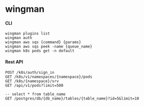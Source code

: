 # wingman



#### CLI

```shell
wingman plugins list
wingman auth
wingman aws sqs {command} {params}
wingman aws sqs peek -name {queue_name}
wingman k8s pods get -n default 
```

#### Rest API

```shell
POST /k8s/auth/sign_in
GET /k8s/v1/namespaces/{namespace}/pods
GET /k8s/{namespace}/srv
GET /api/v1/pods?limit=500

-- select * from table_name 
GET /postgres/db/{db_name}/tables/{table_name}?id=5&limit=10
 
```
